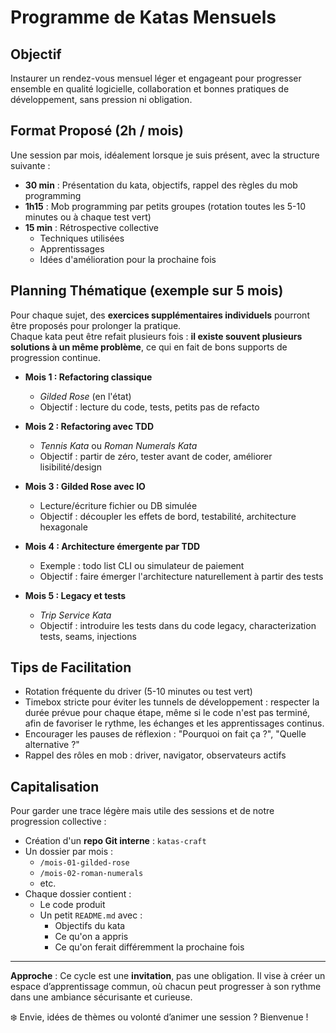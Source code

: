 # Programme de Katas Mensuels

## Objectif

Instaurer un rendez-vous mensuel léger et engageant pour progresser ensemble en qualité logicielle, collaboration et bonnes pratiques de développement, sans pression ni obligation.

## Format Proposé (2h / mois)

Une session par mois, idéalement lorsque je suis présent, avec la structure suivante :

- **30 min** : Présentation du kata, objectifs, rappel des règles du mob programming
- **1h15** : Mob programming par petits groupes (rotation toutes les 5-10 minutes ou à chaque test vert)
- **15 min** : Rétrospective collective
  - Techniques utilisées
  - Apprentissages
  - Idées d'amélioration pour la prochaine fois

## Planning Thématique (exemple sur 5 mois)

Pour chaque sujet, des **exercices supplémentaires individuels** pourront être proposés pour prolonger la pratique.  
Chaque kata peut être refait plusieurs fois : **il existe souvent plusieurs solutions à un même problème**, ce qui en fait de bons supports de progression continue.

- **Mois 1 : Refactoring classique**

  - *Gilded Rose* (en l'état)
  - Objectif : lecture du code, tests, petits pas de refacto

- **Mois 2 : Refactoring avec TDD**

  - *Tennis Kata* ou *Roman Numerals Kata*
  - Objectif : partir de zéro, tester avant de coder, améliorer lisibilité/design

- **Mois 3 : Gilded Rose avec IO**

  - Lecture/écriture fichier ou DB simulée
  - Objectif : découpler les effets de bord, testabilité, architecture hexagonale

- **Mois 4 : Architecture émergente par TDD**

  - Exemple : todo list CLI ou simulateur de paiement
  - Objectif : faire émerger l'architecture naturellement à partir des tests

- **Mois 5 : Legacy et tests**

  - *Trip Service Kata*
  - Objectif : introduire les tests dans du code legacy, characterization tests, seams, injections

## Tips de Facilitation

- Rotation fréquente du driver (5-10 minutes ou test vert)
- Timebox stricte pour éviter les tunnels de développement : respecter la durée prévue pour chaque étape, même si le code n'est pas terminé, afin de favoriser le rythme, les échanges et les apprentissages continus.
- Encourager les pauses de réflexion : "Pourquoi on fait ça ?", "Quelle alternative ?"
- Rappel des rôles en mob : driver, navigator, observateurs actifs

## Capitalisation

Pour garder une trace légère mais utile des sessions et de notre progression collective :

- Création d'un **repo Git interne** : `katas-craft`
- Un dossier par mois :
  - `/mois-01-gilded-rose`
  - `/mois-02-roman-numerals`
  - etc.
- Chaque dossier contient :
  - Le code produit
  - Un petit `README.md` avec :
    - Objectifs du kata
    - Ce qu'on a appris
    - Ce qu'on ferait différemment la prochaine fois

---

**Approche** : Ce cycle est une **invitation**, pas une obligation. Il vise à créer un espace d’apprentissage commun, où chacun peut progresser à son rythme dans une ambiance sécurisante et curieuse.

❄️ Envie, idées de thèmes ou volonté d’animer une session ? Bienvenue !

